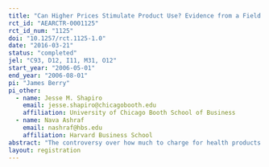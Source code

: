 ```yaml
---
title: "Can Higher Prices Stimulate Product Use? Evidence from a Field Experiment in Zambia"
rct_id: "AEARCTR-0001125"
rct_id_num: "1125"
doi: "10.1257/rct.1125-1.0"
date: "2016-03-21"
status: "completed"
jel: "C93, D12, I11, M31, O12"
start_year: "2006-05-01"
end_year: "2006-08-01"
pi: "James Berry"
pi_other:
  - name: Jesse M. Shapiro
    email: jesse.shapiro@chicagobooth.edu
    affiliation: University of Chicago Booth School of Business
  - name: Nava Ashraf
    email: nashraf@hbs.edu
    affiliation: Harvard Business School
abstract: "The controversy over how much to charge for health products in the developing world rests, in part, on whether higher prices can increase use, either by targeting distribution to high-use households (a screening effect), or by stimulating use psychologically through a sunk-cost effect. We develop a methodology for separating these two effects. We implement the methodology in a field experiment in Zambia using door-to-door marketing of a home water purification solution. We find evidence of economically important screening effects. By contrast, we find no consistent evidence of sunk-cost effects."
layout: registration
---
```


